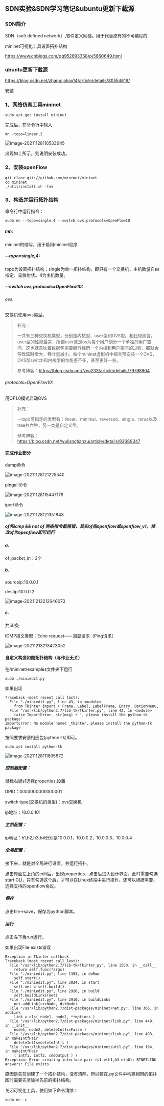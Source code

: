 ## SDN实验&SDN学习笔记&ubuntu更新下载源

### SDN简介

SDN（soft defined network）,软件定义网络。用于代替原有的不可编程的

mininet可视化工具设置拓扑结构

https://www.cnblogs.com/qq952693358/p/5860649.html

### ubuntu更新下载源

https://blog.csdn.net/zhangjiahao14/article/details/80554616/

安装

### 1、网络仿真工具mininet

```shell
sudo apt-get install mininet
```

完成后，在命令行中输入

```shell
mn -topo=linear,3
```

![image-20211128110533645](C:\Users\Administrator\AppData\Roaming\Typora\typora-user-images\image-20211128110533645.png)

出现如上所示，则说明安装成功。

### 2、安装openFlow

```shell
git clone git://github.com/mininet/mininet
cd mininet
./util/install.sh -fnv
```

### 3、构造并运行拓扑结构

命令行中运行指令：

```shell
sudo mn --topo=single,4 --switch ovs,protocols=OpenFlow10
```

##### mn: 

mininet的缩写，用于启用mininet程序

##### --topo=single,4:

topo为设置拓扑结构；single为单一拓扑结构，即只有一个交换机，主机数量自由指定，呈放射状。4为主机数量。

##### --switch ovs,protocols=OpenFlow10:

###### ovs:

 交换机使用ovs类型。

> 补充：
>
> 一共有三种交换机类型，分别是内核型、user型和OVS型。相比较而言，user型的性能最差，所谓user就是os为每个用户划分一个单独的用户空间，这也就意味着数据包需要额外经历一个内核到用户空间的过程，那就会导致延时增大，吞吐量减小。每个mininet虚拟机中都会预安装一个OVS，OVS型switch和内核型的性能差不多，甚至更好一些。
>
> 参考博客：https://blog.csdn.net/Neo233/article/details/79768904

###### protocols=OpenFlow10:

用OF1.0模式启动OVS

> 补充：
>
> --topo可指定的类型有：linear、minimal、reversed、single、torus以及tree共六种，另一类是自定义型。
>
> 参考博客：https://blog.csdn.net/wuliangtianzu/article/details/82689347

#### 完成作业部分

dump命令

![image-20211128121225540](C:\Users\Administrator\AppData\Roaming\Typora\typora-user-images\image-20211128121225540.png)

pingall命令

![image-20211128115447179](C:\Users\Administrator\AppData\Roaming\Typora\typora-user-images\image-20211128115447179.png)

iperf命令

![image-20211128121351843](C:\Users\Administrator\AppData\Roaming\Typora\typora-user-images\image-20211128121351843.png)

##### of和icmp && not of 两条指令都报错，其实of指openflow或openflow_v1，修改of为openflow即可运行

##### a.

of_packet_in：2个

##### b.

sourceip:10.0.0.1

destip:10.0.0.2

![image-20211213212646073](C:\Users\Administrator\AppData\Roaming\Typora\typora-user-images\image-20211213212646073.png)



##### c.

共50条

ICMP报文类型：Echo request——回显请求（Ping请求）

![image-20211213213423052](C:\Users\Administrator\AppData\Roaming\Typora\typora-user-images\image-20211213213423052.png)



#### 自定义构造如图拓扑结构（与作业无关）

在/mininet/examples文件夹下运行

```shell
sudo ./miniedit.py
```



如果出现

```shell
Traceback (most recent call last):
  File "./miniedit.py", line 43, in <module>
    from Tkinter import ( Frame, Label, LabelFrame, Entry, OptionMenu,
  File "/usr/lib/python2.7/lib-tk/Tkinter.py", line 42, in <module>
    raise ImportError, str(msg) + ', please install the python-tk package'
ImportError: No module named _tkinter, please install the python-tk package

```

按照要求安装相应包(python-tk)即可。

```shell
sudo apt install python-tk
```



![image-20211128111805672](C:\Users\Administrator\AppData\Roaming\Typora\typora-user-images\image-20211128111805672.png)

##### 控制器配置：

鼠标右键s1选择properties,设置

DPID：0000000000000001

switch type(交换机的类型)：ovs交换机

ip地址：10.0.0.101

##### 主机配置：

ip地址：h1,h2,h3,h4分别是10.0.0.1，10.0.0.2，10.0.0.3，10.0.0.4

##### 全局配置：

接下来，就是对全局进行设置，并运行拓扑。

点击界面左上角的edit后，出现properties，点击后进入设计界面，此时需要勾选start CLI，只有勾选这个后，才可以在Linux终端中进行操作，还可以根据需要，选择支持的openflow协议。

##### 保存

点击file->save，保存为python脚本。

##### 运行

点击左下角run运行。

如果出现File exists错误

```shell
Exception in Tkinter callback
Traceback (most recent call last):
  File "/usr/lib/python2.7/lib-tk/Tkinter.py", line 1550, in __call__
    return self.func(*args)
  File "./miniedit.py", line 1393, in doRun
    self.start()
  File "./miniedit.py", line 3024, in start
    self.net = self.build()
  File "./miniedit.py", line 2926, in build
    self.buildLinks(net)
  File "./miniedit.py", line 2910, in buildLinks
    net.addLink(srcNode, dstNode)
  File "/usr/lib/python2.7/dist-packages/mininet/net.py", line 366, in addLink
    link = cls( node1, node2, **options )
  File "/usr/lib/python2.7/dist-packages/mininet/link.py", line 449, in __init__
    node1, node2, deleteIntfs=False )
  File "/usr/lib/python2.7/dist-packages/mininet/link.py", line 493, in makeIntfPair
    deleteIntfs=deleteIntfs )
  File "/usr/lib/python2.7/dist-packages/mininet/util.py", line 194, in makeIntfPair
    ( intf1, intf2, cmdOutput ) )
Exception: Error creating interface pair (s1-eth1,h3-eth0): RTNETLINK answers: File exists

```

原因是先前创建了一个拓扑结构，没有清除，所以若在.py文件中构建相同的拓扑图时需要先清除掉先前的拓扑结构。

关闭可视化工具，使用如下命令清除：

```shell
sudo mn -c
```

